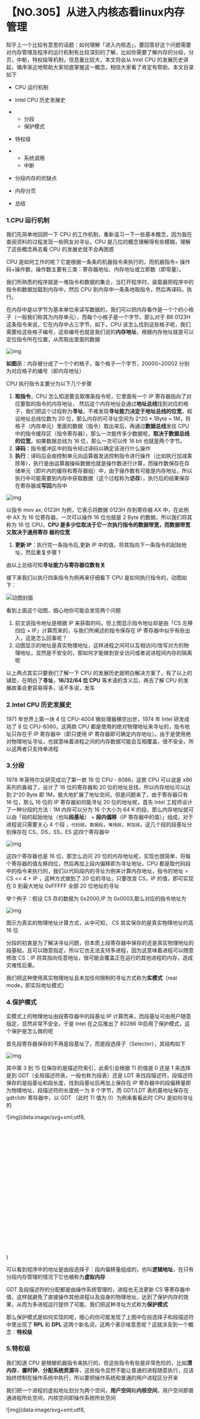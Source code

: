# 【NO.305】从进入内核态看linux内存管理

知乎上一个比较有意思的话题：如何理解「进入内核态」，要回答好这个问题需要对内存管理及程序的运行机制有比较深刻的了解，比如你需要了解内存的分段，分页，中断，特权级等机制，信息量比较大，本文将会从 Intel CPU 的发展历史讲起，循序渐近地帮助大家彻底掌握这一概念，相信大家看了肯定有帮助，本文目录如下

- CPU 运行机制

- Intel CPU 历史发展史

- - 分段
  - 保护模式

- 特权级

- - 系统调用
  - 中断

- 分段内存的优缺点

- 内存分页

- 总结

### 1.**CPU 运行机制**

我们先简单地回顾一下 CPU 的工作机制，重新温习一下一些基本概念，因为我在查阅资料的过程发现一些网友对寻址，CPU 是几位的概念理解得有些模糊，理解了这些概念再去看 CPU 的发展史就不会再困惑

CPU 是如何工作的呢？它是根据一条条的机器指令来执行的，而机器指令= 操作码+操作数，操作数主要有三类：寄存器地址、内存地址或立即数（即常量）。

我们所熟悉的程序就是一堆指令和数据的集合，当打开程序时，装载器把程序中的指令和数据加载到内存中，然后 CPU 到内存中一条条地取指令，然后再译码，执行。

在内存中是以字节为基本单位来读写数据的，我们可以把内存看作是一个个的小格子（一般我们称其为内存单元），而每个小格子是一个字节，那么对于 B8 0123H 这条指令来说，它在内存中占三字节，如下，CPU 该怎么找到这些格子呢，我们需要给这些格子编号，这些编号也就是我们说的**内存地址**，根据内存地址就是可以定位指令所在位置，从而取出里面的数据

![img](https://pic3.zhimg.com/80/v2-f6f463a43d44875665f6929ac0f63e66_720w.webp)

**如图示**：内存被分成了一个个的格子，每个格子一个字节，20000~20002 分别为对应格子的编号（即内存地址）

CPU 执行指令主要分为以下几个步骤

1. **取指令**，CPU 怎么知道要去取哪条指令呢，它里面有一个 IP 寄存器指向了对应要取的指令的内存地址， 然后这个内存地址会通过**地址总线**找到对应的格子，我们把这个过程称为**寻址**，不难发现**寻址能力决定于地址总线的位宽**，假设地址总线位数为 20 位，那么内存的可寻址空间为 2^20 * 1Byte = 1M，将格子（内存单元）里面的数据（指令）取出来后，再通过**数据总线**发往 CPU 中的指令缓存区（指令寄存器），那么一次能传多少数据呢，**取决于数据总线的位宽**，如果数据总线为 16 位，那么一次可以传 16 bit 也就是两个字节。
2. **译码**：指令缓冲区中的指令经过译码以确定该进行什么操作
3. **执行**：译码后会由控制单元向运算器发送控制指令进行操作（比如执行加减乘除等），执行是由运算器操纵数据也就是操作数进行计算，而操作数保存在存储单元（即片内的缓存和寄存器组）中，由于操作数有可能是内存地址，所以执行中可能需要到内存中获取数据（这个过程称为**访存**），执行后的结果保存在寄存器或**写回**内存中

![img](https://pic1.zhimg.com/80/v2-948bc3d6e1cd7dd11f31c155fe8c409c_720w.webp)

以指令 mov ax, 0123H 为例，它表示将数据 0123H 存到寄存器 AX 中，在此例中 AX 为 16 位寄存器，一次可以操作 16 位也就是 2 Byte 的数据，所以我们将其称为 16 位 CPU，**CPU 是多少位取决于它一次执行指令的数据带宽，而数据带宽又取决于通用寄存 器的位宽**

1. **更新 IP**：执行完一条指令后,更新 IP 中的值，将其指向下一条指令的起始地址，然后重复步骤 1

由以上总结可知**寻址能力与寄存器位数有关**

接下来我们以执行四条指令为例再来仔细看下 CPU 是如何执行指令的，动图如下：

![动图封面](https://pic1.zhimg.com/v2-0658cbabdab9b04787ebebd256fed160_b.jpg)



看到上面这个动图，细心地你可能会发现两个问题

1. 前文说指令地址是根据 IP 来获取的吗，但上图显示指令地址却是由「CS 左移四位 + IP」计算而来的，与我们所阐述的指令保存在 IP 寄存器中似乎有些出入，这是怎么回事呢？
2. 动图显示的地址是真实物理地址，这样进程之间可以互相访问/改写对方的物理地址，显然是不安全的，那如何才能做到安全访问或者说进程间内存的隔离呢

以上两点其实只要我们了解一下 CPU 的发展历史就明白解决方案了，有了以上的铺垫，在明白了**寻址**，**16/32/64 位 CPU** 等术语的含义后，再去了解 CPU 的发展故事会更容易得多，话不多说，发车

### 2.**Intel CPU 历史发展史**

1971 年世界上第一块 4 位 CPU-4004 微处理器横空出世，1974 年 Intel 研发成功了 8 位 CPU-8080，这两款 CPU 都是使用的绝对物理地址来寻址的，指令地址只存在于 IP 寄存器中（即只使用 IP 寄存器即可确定内存地址）。由于是使用绝对物理地址寻址，也就意味着进程之间的内存数据可能会互相覆盖，很不安全，所以这两者只支持单进程

### 3.**分段**

1978 年英特尔又研究成功了第一款 16 位 CPU - 8086，这款 CPU 可以说是 x86 系列的鼻祖了，设计了 16 位的寄存器和 20 位的地址总线，所以内存地址可以达到 2^20 Byte 即 1M，极大地扩展了地址空间，但是问题来了，由于寄存器只有 16 位，那么 16 位的 IP 寄存器如何能寻址 20 位的地址呢，首先 Intel 工程师设计了一种分段的方法：1M 内存可以分为 16 个大小为 64 K 的段，那么内存地址就可以由「段的起始地址（也叫**段基址**） + **段内偏移**（IP 寄存器中的值）」组成，对于进程说只需要关心 4 个段 ，`代码段`，`数据段`，`堆栈段`，`附加段`，这几个段的段基址分别保存在 CS，DS，SS，ES 这四个寄存器中

![img](https://pic2.zhimg.com/80/v2-a767e55a3c58d445f7a1baa4a2134f41_720w.webp)

这四个寄存器也是 16 位，那怎么访问 20 位的内存地址呢，实现也很简单，将每个寄存器的值左移四位，然后再加上段内偏移即为寻址地址，CPU 都是取代码段 中的指令来执行的，我们以代码段内的寻址为例来计算内存地址，指令的地址 = CS << 4 + IP ，这种方式做到了 20 位的寻址，只要改变 CS，IP 的值，即可实现在 0 到最大地址 0xFFFFF 全部 20 位地址的寻址

举个例子：假设 CS 存的数据为 0x2000,IP 为 0x0003,那么对应的指令地址为

![img](https://pic2.zhimg.com/80/v2-80216f1528b4e7452a265f0c0e05d559_720w.webp)

图示为真实的物理地址计算方式，从中可知， CS 其实保存的是真实物理地址的高 16 位

分段的初衷是为了解决寻址问题，但本质上段寄存器中保存的还是真实物理地址的段基础，且可以随意指定，所以它也无法支持多进程，因为这意味着进程可以随意修改 CS：IP 将其指向任意地址，很可能会覆盖正在运行的其他进程的内存，造成灾难性后果。

我们把这种使用真实物理地址且未加任何限制的寻址方式称为**实模式**（real mode，即实际地址模式）

### 4.**保护模式**

实模式上的物理地址由段寄存器中的段基址:IP 计算而来，而段基址可由用户随意指定，显然非常不安全，于是 Intel 在之后推出了 80286 中启用了保护模式，这个保护是怎么做的呢

首先段寄存器保存的不再是段基址了，而是段选择子（Selector），其结构如下

![img](https://pic4.zhimg.com/80/v2-87607804ad7b2fe0088027d166d2622b_720w.webp)

其中第 3 到 15 位保存的是描述符索引，此索引会根据 TI 的值是 0 还是 1 来选择是到 GDT（全局描述符表，一般也称为段表）还是 LDT 来找段描述符，段描述符保存的是段基址和段长度，找到段基址后再加上保存在 IP 寄存器中的段偏移量即为物理地址，段描述符的长度统一为 8 个字节，而 GDT/LDT 表的基地址保存在 gdtr/ldtr 寄存器中，以 GDT （此时 TI 值为 0）为例来看看此时 CPU 是如何寻址的

![img](data:image/svg+xml;utf8,<svg xmlns='http://www.w3.org/2000/svg' width='1080' height='768'></svg>)

可以看到程序中的地址是由段选择子：段内偏移量组成的，也叫**逻辑地址**，在只有分段内存管理的情况下它也被称为**虚拟内存**

GDT 及段描述符的分配都是由操作系统管理的，进程也无法更新 CS 等寄存器中值，这样就避免了直接操作其他进程以及自身的物理地址，达到了保护内存的效果，从而为多进程运行提供了可能，我们把这种寻址方式称为**保护模式**

那么保护模式是如何实现的呢，细心的你可能发现了上图中在段选择子和段描述符中里出现了 **RPL** 和 **DPL** 这两个新名词，这两个表示啥意思呢？这就涉及到一个概念：**特权级**

### 5.**特权级**

我们知道 CPU 是根据机器指令来执行的，但这些指令有些是非常危险的，比如**清内存**，**置时钟**，**分配系统资源**等，这些指令显然不能让普通的进程随意执行，应该始终控制在操作系统中执行，所以要把操作系统和普通的用户进程区分开来

我们把一个进程的虚拟地址划分为两个空间，**用户空间**和**内核空间**，用户空间即普通进程所处空间，内核空间即操作系统所处空间

![img](data:image/svg+xml;utf8,<svg xmlns='http://www.w3.org/2000/svg' width='395' height='317'></svg>)

当 CPU 运行于用户空间（执行用户空间的指令）时，它处于用户态，只能执行普通的 CPU 指令 ，当 CPU 运行于内核空间（执行内核空间的指令）时，它处于**内核态**，可以执行清内存，置时钟，读写文件等特权指令，那怎么区分 CPU 是在用户态还是内核态呢，CPU 定义了四个特权等级，如下，从 0 到 3，特权等级依次递减，当特权级为 0 时，CPU 处于内核态，可以执行任何指令，当特权级为 3 时，CPU 处于用户态，**在 Linux 中只用了 Ring 0，Ring 3 两个特权等级**

![img](data:image/svg+xml;utf8,<svg xmlns='http://www.w3.org/2000/svg' width='563' height='417'></svg>)

那么问题来了，怎么知道 CPU 处于哪一个特权等级呢，还记得上文中我们提到的段选择子吗

![img](data:image/svg+xml;utf8,<svg xmlns='http://www.w3.org/2000/svg' width='446' height='153'></svg>)

其中的 RPL 表示请求特权（(Requested privilege level)）我们把当前保存于 CS 段寄存器的段选择子中的 RPL 称为 CPL（current priviledge level），即当前特权等级，可以看到 RPL 有两位，刚好对应着 0,1,2,3 四个特权级，而上文提到的 DPL 表示段描述符中的特权等级（Descriptor privilege level）知道了这两个概念也就知道保护模式的实现原理了，CPU 会在两个关键点上对内存进行保护

1. 目标段选择子被加载时
2. 当通过线性地址（在只有段式内存情况下，线性地址为物理地址）访问一个内存页时。由此可见，保护也反映在内存地址转换的过程之中，既包括分段又包括分页（后文分提到分页）

CPU 是怎么保护内存的呢，它会对 CPL，RPL，DPL 进行如下检查

![img](data:image/svg+xml;utf8,<svg xmlns='http://www.w3.org/2000/svg' width='605' height='304'></svg>)

只有 CPL <= DPL 且 RPL <= DPL 时，才会加载目标代码段执行，否则会报一般保护异常 （General-protection exception）

那么特权等级（也就是 CPL）是怎么变化的呢，我们之前说了 CPU 运行于用户空间时，处于用户态，特权等级为 3，运行于内核空间时，处于内核态，特权等级为 0，所以也可以换个问法 CPU 是如何从用户空间切换到内核空间或者从内核空间切换到用户空间的，这就涉及到一个概念：**系统调用**

### 6.**系统调用**

我们知道用户进程虽然不能执行特权指令，但有时候也需要执行一些读写文件，发送网络包等操作，而这些操作又只能让操作系统来执行，那该怎么办呢，可以让操作系统提供接口，让用户进程来调用即可，我们把这种方式叫做**系统调用**，系统调用可以直接由应用程序调用，或者通过调用一些公用函数库或 shell（这些函数库或 shell 都封装了系统调用接口）等也可以达到间接调用系统调用的目的。通过系统调用，应用程序实现了**陷入（trap）内核态**的目的，这样就从用户态切换到了内核态中，如下

![img](https://pic3.zhimg.com/80/v2-4d9db473e02d4fffbe4fe78367cb0a06_720w.webp)

应用程序通过系统调用陷入内核态

那么系统调用又是怎么实现的呢，主要是靠**中断**实现的，接下来我们就来了解一下什么是中断

### 7.**中断**

陷入内核态的系统调用主要是通过一种 **trap gate**（陷阱门）来实现的，它其实是软件中断的一种，由 CPU 主动触发给自己一个中断向量号，然后 CPU 根据此中断向量号就可以去中断向量表找到对应的**门描述符**，门描述符与 GDT 中的段描述符相似，也是 8 个字节，门描述符中包含段选择子，段内偏移，DPL 等字段 ，然后再根据段选择子去 GDT（或者 LDT，下图以 GDT 为例） 中查找对应的段描述符，再找到段基地址，然后根据中断描述符表的段内偏移即可找到中断处理例程的入口点,整个中断处理流程如下

![img](https://pic4.zhimg.com/80/v2-366e353b58c263cfe1d74c7d5de8cc27_720w.webp)

**画外音**：上图中门描述符和段描述符只画出了关键的几个字段，省略了其它次要字段

当然了，不是随便发一个中断向量都能被执行，只有满足一定条件的中断才允许被普通的应用程序调用，从发出软件中断再到执行中断对应的代码段会做如下的检查

![img](https://pic4.zhimg.com/80/v2-96ee238ba675b970d27860fb2782728f_720w.webp)

一般应用程序发出软件中断对应的向量号是大家熟悉的 int 0x80（int 代表 interrupt），它的门描述符中的 DPL 为 3,所以能被所有的用户程序调用，而它对应的目标代码段描述符中的 DPL 为 0，所以当通过中断门检查后（即 CPL <= 门描述符中的 DPL 成立），CPU 就会将 CS 寄存器中的 RPL（3） 替换为目标代码段描述符的 DPL（0），替换后的 CPL 也就变成了 0，通过这种方式完成了从用户态到内核态的替换，当中断代码执行后执行 iret 指令又会切换回用户态

另外当执行中断程序时，还需要首先把当前用户进程中对应的堆栈，返回地址等信息，以便切回到用户态时能恢复现场

可以看到 int 80h 这种软件中断的执行又是检查特权级，又是从用户态切换到内核态，又是保存寄存器的值，可谓是非常的耗时，光看一下以下图示就知道像 int 0x80 这样的软件中断开销是有多大了

![img](https://pic1.zhimg.com/80/v2-1f02dd51825cd75b4bc9394f042a26e0_720w.webp)

系统调用

所以后来又开发出了 SYSENTER`/`SYSCALL 这样快速系统调用的指令，它们取消了权限检查，也不需要在中断描述表（Interrupt Descriptor Table、IDT）中查找系统调用对应的执行过程，也不需要保存堆栈和返回地址等信息，而是直接进入*CPL 0*，并将新值加载到与代码和堆栈有关的寄存器当中（cs，eip，ss 和 esp），所以极大地提升了性能

### 8.**分段内存的优缺点**

使用了保护模式后，程序员就可以在代码中使用了**段选择子：段偏移量**的方式来寻址，这不仅让多进程运行成为了可能，而且也解放了程序员的生产力，我们完全可以认为程序拥有所有的内存空间（虚拟空间），因为段选择子是由操作系统分配的，只要操作系统保证不同进程的段的虚拟空间映射到不同的物理空间上，不要重叠即可，也就是说虽然各个程序的虚拟空间是一样的，但由于它们映射的物理地址是不同且不重叠的，所以是能正常工作的，但是为了方便映射，一般要求在物理空间中分配的段是连续的（这样只要维护映射关系的起始地址和对应的空间大小即可）

![img](https://pic1.zhimg.com/80/v2-f85af2b41f4dbaba65d1340cde849df8_720w.webp)

段式内存管理-虚拟空间与实际物理内存的映射

但段式内存管理缺点也很明显：内存碎片可能很大，举个例子

![img](https://pic1.zhimg.com/80/v2-13efae555312c8f873143e9d89b59670_720w.webp)

如上图示，连续加载了三个程序到内存中，如果把 Chrome 关闭了，此时内存中有两段 128 M的空闲内存，但如果此时要加载一个 192 M 的程序 X 却有心无力了 ，因为段式内存需要划分出一块**连续的**内存空间，此时你可以选择把占 256 M 的 Python 程序先 swap 到磁盘中，然后紧跟着 512 M 内存的后面划分出 256 M 内存，再给 Python 程序 swap 到这块物理内存中，这样就腾出了连续的 256 M 内存，从而可以加载程序 X 了，但这种频繁地将几十上百兆内存与硬盘进行 swap 显然会对性能造成严重的影响，毕竟谁都知道内存和硬盘的读写速度可是一个天上一个地上，如果一定要交换，能否每次 swap 得能少一点，比如只有几 K，这样就能满足我们的需求，分页内存管理就诞生了

### 9.**内存分页**

1985 年 intel 推出了 32 位处理器 80386，也是首款支持分页内存的 CPU

和分段这样连续分配一整段的空间给程序相比，分页是把整个物理空间切成一段段固定尺寸的大小，当然为了映射，虚拟地址也需要切成一段段固定尺寸的大小，这种固定尺寸的大小我们一般称其为页，在 LInux 中一般每页的大小为 4KB，这样虚拟地址和物理地址就通过页来映射起来了

![img](https://pic4.zhimg.com/80/v2-15cd86c78debe98b2bd2a769c3a4698f_720w.webp)

当然了这种映射关系是需要一个映射表来记录的，这样才能把虚拟地址映射到物理内存中，给定一个虚拟地址，它最终肯定在某个物理页内，所以虚拟地址一般由「页号+页内偏移」组成，而映射表项需要包含物理内存的页号，这样只要将页号对应起来，再加上页内偏移，即可获取最终的物理内存

![img](https://pic3.zhimg.com/80/v2-c15d7f741f112db2867918683e3f43fa_720w.webp)

于是问题来了，映射表（也称页表）该怎么设计呢,我们以 32 位虚拟地址位置来看看，假设页大小为 4K（2^12），那么至少需要 2^20 也就是 100 多万个页表项才能完全覆盖所有的虚拟地址，假设每一个页表项 4 个字节，那就意味着为一个进程的虚拟地址就需要准备 2^20 * 4 B = 4 M 的页表大小，如果有 100 个进程，就意味着光是页表就要占用 400M 的空间了，这显然是非常巨大的开销，那该怎么解决这个页表空间占用巨大的问题呢

我们注意到现在的做法是一次性为进程分配了占用其所有虚拟空间的页表项，但实际上一个进程根本用不到这么巨大的虚拟空间，所以这种分配方式无疑导致很多分配的页表项白白浪费了，那该怎么办，答案是**分级管理，等真正需要分配物理空间的时候再分配**，其实大家可以想想我们熟悉的 windows 是怎么分配的，是不是一开始只分配了 C 盘，D盘，E盘，等要存储的时候，先确定是哪个盘，再在这个盘下分配目录，然后再把文件存到这个目录下，并不会一开始就把所有盘的空间给分配完的

![img](https://pic4.zhimg.com/80/v2-87502935e04b9a9717000361aae85617_720w.webp)

同样的道理，以 32 位虚拟地址为例，我们也可以对页表进行分级管理, 页表项 2^20 = 2^10 * 2^10 = 1024 * 1024，我们把一个页表分成两级页表，第一级页表 1024 项，每一项都指向一个包含有 1024 个页表项的二级页表

![img](https://pic2.zhimg.com/80/v2-46bb9e8bb0005f2ce5ffd1c091324f5d_720w.webp)

图片来自《图解系统》

这样只有在一级页表中的页表项被分配的时候才会分配二级页表，极大的节省了空间，我们简单算下，假设 4G 的虚拟空间进程只用了 20%（已经很大了，大部分用不到这么多），那么由于一级页表空间为 1024 *4 = 4K，总的页表空间为 4K+ 0.2 * 4M = 0.804M，相比于原来的 4M 是个巨大的提升！

那么对于分页保护模式又是如何起作用的呢，同样以 32 位为例，它的二级页表项（也称 page table entry）其实是以下结构

![img](https://pic4.zhimg.com/80/v2-d66413adbe4158a5e49b595e597e442f_720w.webp)

注意第三位（也就是 2 对应的位置）有个 U/S，它其实就是代表特权级，表示的是用户/超级用户标志。为 1 时，允许所有特权级别的程序访问；为 0 时，仅允许特权级为0、1、2（Linux 中没有 1，2）的程序（也就是内核）访问。页目录中的这个位对其所映射的所有页面起作用

既然分页这么好，那么分段是不是可以去掉了呢，理论上确实可以，但 Intel 的 CPU 严格执行了 backward compatibility（回溯兼容），也就是说最新的 CPU 永远可以运行针对早期 CPU 开发的程序，否则早期的程序就得针对新 CPU 架构重新开发了（早期程序针对的是 CPU 的段式管理进行开发），这无论对用户还是开发者都是不能接受的（别忘了安腾死亡的一大原因就是由于不兼容之前版本的指令），兼容性虽然意味着每款新的 CPU 都得兼容老的指令，所背的历史包袱越来越重，但对程序来说能运行肯定比重新开发好，所以既然早期的 CPU 支持段，那么自从 80386 开始的所有 CPU 也都得支持段，而分页反而是可选的，也就意味着这些 CPU 的内存管理都是段页式管理，逻辑地址要先经过段式管理单元转成线性地址（也称虚拟地址），然后再经过页式管理单元转成物理内存，如下

![img](https://pic1.zhimg.com/80/v2-ad2df8cd742651f9220d2dacf16f40e4_720w.webp)

分页是可选项

在 Linux 中，虽然也是段页式内存管理，但它统一把 CS，DS，SS，ES 的段基址设置为了 0，段界限也设置为了整个虚拟内存的长度，所有段都分布在同一个地址空间，这种内存模式也叫平坦内存模型（flat memory model）

![img](https://pic4.zhimg.com/80/v2-e5e27bea90bc299a9c9efe283cf5bcf3_720w.webp)

平坦内存模型

我们知道逻辑地址由段选择子：段内偏移地址组成，既然段选择子指向的段基地址为 0，那也就意味着段内偏移地址即为即为线性地址（也就是虚拟地址），由此可知 Linux 中所有程序的代码都使用了虚拟地址，通过这种方式巧妙地绕开了分段管理，分段只起到了访问控制和权限的作用（别忘了各种权限检查依赖 DPL，RPL 等特权字段，特权极转移也依赖于段选择子中的 DPL 来切换的）

### 10.**总结**

看完本文相信大家对实模式，保护模式，特权级转换，分段，分页等概念应该有了比较清晰的认识。

我们简单总结一下，CPU 诞生之间，使用的绝对物理内存来寻址（也就是实模式），随后随着 8086 的诞生，由于工艺的原因，虽然地址总线是 20 位，但寄存器却只有 16 位，一个难题出现了，16 位的寄存器该怎么寻址 20 位的内存地址呢，于是段的概念被提出了，段的出现虽然解决了寻址问题，但本质上 CS << 4 + IP 的寻址方式依然还是绝对物理地址，这样的话由于地址会互相覆盖，显然无法做到多进程运行，于是保护模式被提出了，保护就是为了物理内存免受非法访问，于是用户空间，内核空间，特权级也被提出来了，段寄存器里保存的不再是段基址，而是段选择子，由操作系统分配，用户也无法随意修改段选择子，必须通过中断的形式才能从用户态陷入内核态，中断执行的过程也需要经历特权级的检查，检查通过之后特权级从 3 切换到了 0，于是就可以放心合法的执行特权指令了。可以看到，通过操作系统分配段选择子+中断的方式内存得到了有效保护，但是分段可能造成内存碎片过大以致频繁 swap 会影响性能的问题，于是分页出现了，保护模式+分页终于可以让多进程，高效调度成为了可能

原文地址：https://zhuanlan.zhihu.com/p/536026548

作者：linux